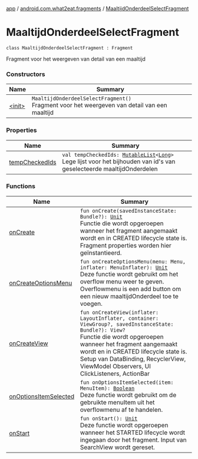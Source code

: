 [app](../../index.md) / [android.com.what2eat.fragments](../index.md) / [MaaltijdOnderdeelSelectFragment](./index.md)

# MaaltijdOnderdeelSelectFragment

`class MaaltijdOnderdeelSelectFragment : Fragment`

Fragment voor het weergeven van detail van een maaltijd

### Constructors

| Name | Summary |
|---|---|
| [&lt;init&gt;](-init-.md) | `MaaltijdOnderdeelSelectFragment()`<br>Fragment voor het weergeven van detail van een maaltijd |

### Properties

| Name | Summary |
|---|---|
| [tempCheckedIds](temp-checked-ids.md) | `val tempCheckedIds: `[`MutableList`](https://kotlinlang.org/api/latest/jvm/stdlib/kotlin.collections/-mutable-list/index.html)`<`[`Long`](https://kotlinlang.org/api/latest/jvm/stdlib/kotlin/-long/index.html)`>`<br>Lege lijst voor het bijhouden van id's van geselecteerde maaltijdOnderdelen |

### Functions

| Name | Summary |
|---|---|
| [onCreate](on-create.md) | `fun onCreate(savedInstanceState: Bundle?): `[`Unit`](https://kotlinlang.org/api/latest/jvm/stdlib/kotlin/-unit/index.html)<br>Functie die wordt opgeroepen wanneer het fragment aangemaakt wordt en in CREATED lifecycle state is. Fragment properties worden hier geïnstantieerd. |
| [onCreateOptionsMenu](on-create-options-menu.md) | `fun onCreateOptionsMenu(menu: Menu, inflater: MenuInflater): `[`Unit`](https://kotlinlang.org/api/latest/jvm/stdlib/kotlin/-unit/index.html)<br>Deze functie wordt gebruikt om het overflow menu weer te geven. Overflowmenu is een add button om een nieuw maaltijdOnderdeel toe te voegen. |
| [onCreateView](on-create-view.md) | `fun onCreateView(inflater: LayoutInflater, container: ViewGroup?, savedInstanceState: Bundle?): View?`<br>Functie die wordt opgeroepen wanneer het fragment aangemaakt wordt en in CREATED lifecycle state is. Setup van DataBinding, RecyclerView, ViewModel Observers, UI ClickListeners, ActionBar |
| [onOptionsItemSelected](on-options-item-selected.md) | `fun onOptionsItemSelected(item: MenuItem): `[`Boolean`](https://kotlinlang.org/api/latest/jvm/stdlib/kotlin/-boolean/index.html)<br>Deze functie wordt gebruikt om de gebruikte menuItem uit het overflowmenu af te handelen. |
| [onStart](on-start.md) | `fun onStart(): `[`Unit`](https://kotlinlang.org/api/latest/jvm/stdlib/kotlin/-unit/index.html)<br>Deze functie wordt opgeroepen wanneer het STARTED lifecycle wordt ingegaan door het fragment. Input van SearchView wordt gereset. |
